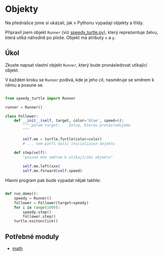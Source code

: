# Objekty

Na přednášce jsme si ukázali, jak v Pythonu vypadají objekty a třídy. 

Připravil jsem objekt `Runner` (viz [speedy_turtle.py][speedy_turtle]),
který reprezentuje želvu, která utíká náhodně po ploše. Objekt 
má atributy `x` a `y`.

## Úkol
             
Zkuste napsat vlastní objekt `Runner`, který bude pronásledovat 
utíkající objekt. 

V každém kroku se `Runner` podívá, kde je jeho cíl, nasměruje se 
směrem k němu a posune se. 


```python

from speedy_turtle import Runner

runner = Runner()

class Follower:
    def __init__(self, target, color='blue', speed=6):
        """:param target:    želva, kterou pronásledujeme
        """
        
        self.me = turtle.Turtle(color=color)        
        # ... sem patří další inicializace objektu

    def step(self):
        "posune mne směrem k utíkajícímu objektu"
        
        self.me.left(xxx)
        self.me.forward(self.speed)

```

Hlavní program pak bude vypadat nějak takhle:

```python

def run_demo():
    speedy = Runner()
    follower = Follower(target=speedy)
    for i in range(1000):
        speedy.step()
        follower.step()
    turtle.exitonclick()

```

## Potřebné moduly

* [math]

[speedy_turtle]: https://github.com/VerosK/python-pv248/blob/master/03-moving-turtle/speedy_turtle.py
[math]: https://docs.python.org/3/library/math.html